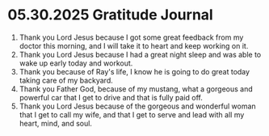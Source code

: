 # 05.30.2025 Gratitude Journal

1. Thank you Lord Jesus because I got some great feedback from my doctor this morning, and I will take it to heart and keep working on it.
2. Thank you Lord Jesus because I had a great night sleep and was able to wake up early today and workout.
3. Thank you because of Ray's life, I know he is going to do great today taking care of my backyard.
4. Thank you Father God, because of my mustang, what a gorgeous and powerful car that I get to drive and that is fully paid off.
5. Thank you Lord Jesus because of the gorgeous and wonderful woman that I get to call my wife, and that I get to serve and lead with all my heart, mind, and soul.
